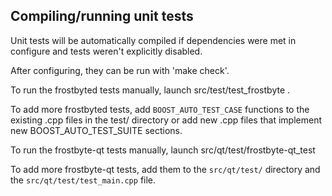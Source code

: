 Compiling/running unit tests
------------------------------------

Unit tests will be automatically compiled if dependencies were met in configure
and tests weren't explicitly disabled.

After configuring, they can be run with 'make check'.

To run the frostbyted tests manually, launch src/test/test_frostbyte .

To add more frostbyted tests, add `BOOST_AUTO_TEST_CASE` functions to the existing
.cpp files in the test/ directory or add new .cpp files that
implement new BOOST_AUTO_TEST_SUITE sections.

To run the frostbyte-qt tests manually, launch src/qt/test/frostbyte-qt_test

To add more frostbyte-qt tests, add them to the `src/qt/test/` directory and
the `src/qt/test/test_main.cpp` file.
